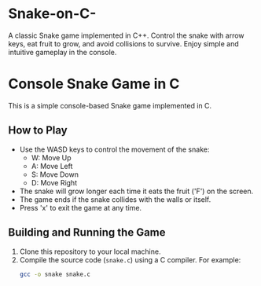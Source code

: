 # Snake-on-C-
A classic Snake game implemented in C++. Control the snake with arrow keys, eat fruit to grow, and avoid collisions to survive. Enjoy simple and intuitive gameplay in the console.



# Console Snake Game in C

This is a simple console-based Snake game implemented in C.

## How to Play

- Use the WASD keys to control the movement of the snake:
  - W: Move Up
  - A: Move Left
  - S: Move Down
  - D: Move Right
- The snake will grow longer each time it eats the fruit ('F') on the screen.
- The game ends if the snake collides with the walls or itself.
- Press 'x' to exit the game at any time.



## Building and Running the Game

1. Clone this repository to your local machine.
2. Compile the source code (`snake.c`) using a C compiler. For example:
   ```sh
   gcc -o snake snake.c
   ```
